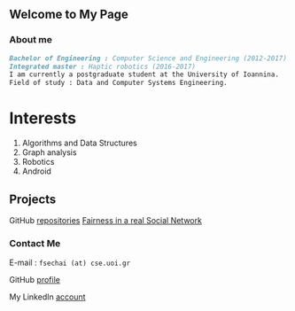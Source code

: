 ## Welcome to My Page

### About me

```markdown
Bachelor of Engineering : Computer Science and Engineering (2012-2017)
Integrated master : Haptic robotics (2016-2017)
I am currently a postgraduate student at the University of Ioannina.
Field of study : Data and Computer Systems Engineering.
```

# Interests
1. Algorithms and Data Structures
2. Graph analysis
3. Robotics
4. Android

## Projects
GitHub [repositories](https://github.com/FationSH?tab=repositories)
[Fairness in a real Social Network](https://george50450.github.io/social_networks/#data)

### Contact Me

E-mail : `fsechai (at) cse.uoi.gr`

GitHub [profile](https://github.com/FationSH)

My LinkedIn [account](https://www.linkedin.com/in/fation-shehaj/)
